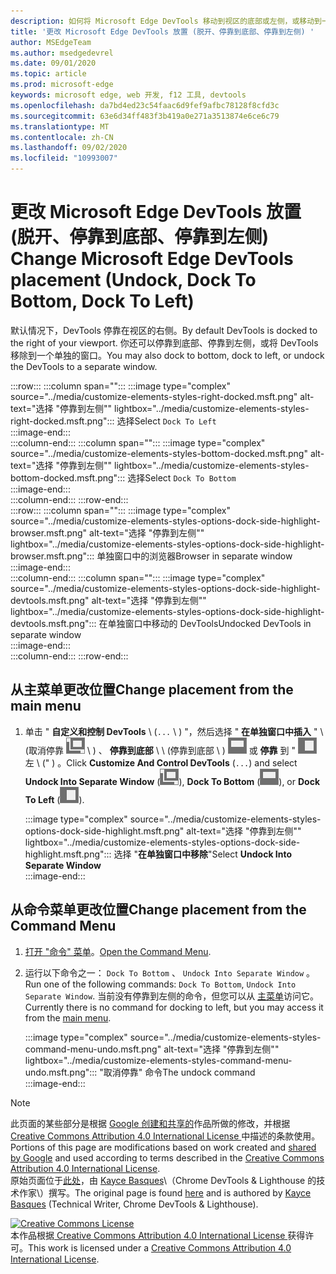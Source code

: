 ```yaml
---
description: 如何将 Microsoft Edge DevTools 移动到视区的底部或左侧，或移动到一个单独的窗口。
title: '更改 Microsoft Edge DevTools 放置 (脱开、停靠到底部、停靠到左侧) '
author: MSEdgeTeam
ms.author: msedgedevrel
ms.date: 09/01/2020
ms.topic: article
ms.prod: microsoft-edge
keywords: microsoft edge, web 开发, f12 工具, devtools
ms.openlocfilehash: da7bd4ed23c54faac6d9fef9afbc78128f8cfd3c
ms.sourcegitcommit: 63e6d34ff483f3b419a0e271a3513874e6ce6c79
ms.translationtype: MT
ms.contentlocale: zh-CN
ms.lasthandoff: 09/02/2020
ms.locfileid: "10993007"
---
```

<!-- Copyright Kayce Basques 

   Licensed under the Apache License, Version 2.0 (the "License");
   you may not use this file except in compliance with the License.
   You may obtain a copy of the License at

       https://www.apache.org/licenses/LICENSE-2.0

   Unless required by applicable law or agreed to in writing, software
   distributed under the License is distributed on an "AS IS" BASIS,
   WITHOUT WARRANTIES OR CONDITIONS OF ANY KIND, either express or implied.
   See the License for the specific language governing permissions and
   limitations under the License.  -->





# <span data-ttu-id="8a892-104">更改 Microsoft Edge DevTools 放置 (脱开、停靠到底部、停靠到左侧) </span><span class="sxs-lookup"><span data-stu-id="8a892-104">Change Microsoft Edge DevTools placement (Undock, Dock To Bottom, Dock To Left)</span></span>   



<span data-ttu-id="8a892-105">默认情况下，DevTools 停靠在视区的右侧。</span><span class="sxs-lookup"><span data-stu-id="8a892-105">By default DevTools is docked to the right of your viewport.</span></span>  <span data-ttu-id="8a892-106">你还可以停靠到底部、停靠到左侧，或将 DevTools 移除到一个单独的窗口。</span><span class="sxs-lookup"><span data-stu-id="8a892-106">You may also dock to bottom, dock to left, or undock the DevTools to a separate window.</span></span>  

:::row:::
   :::column span="":::
      :::image type="complex" source="../media/customize-elements-styles-right-docked.msft.png" alt-text="选择 &quot;停靠到左侧&quot;" lightbox="../media/customize-elements-styles-right-docked.msft.png":::
         <span data-ttu-id="8a892-108">选择</span><span class="sxs-lookup"><span data-stu-id="8a892-108">Select</span></span> `Dock To Left`  
      :::image-end:::  
   :::column-end:::
   :::column span="":::
      :::image type="complex" source="../media/customize-elements-styles-bottom-docked.msft.png" alt-text="选择 &quot;停靠到左侧&quot;" lightbox="../media/customize-elements-styles-bottom-docked.msft.png":::
         <span data-ttu-id="8a892-110">选择</span><span class="sxs-lookup"><span data-stu-id="8a892-110">Select</span></span> `Dock To Bottom`  
      :::image-end:::  
   :::column-end:::
:::row-end:::  
:::row:::
   :::column span="":::
      :::image type="complex" source="../media/customize-elements-styles-options-dock-side-highlight-browser.msft.png" alt-text="选择 &quot;停靠到左侧&quot;" lightbox="../media/customize-elements-styles-options-dock-side-highlight-browser.msft.png":::
         <span data-ttu-id="8a892-112">单独窗口中的浏览器</span><span class="sxs-lookup"><span data-stu-id="8a892-112">Browser in separate window</span></span>  
      :::image-end:::  
   :::column-end:::
   :::column span="":::
      :::image type="complex" source="../media/customize-elements-styles-options-dock-side-highlight-devtools.msft.png" alt-text="选择 &quot;停靠到左侧&quot;" lightbox="../media/customize-elements-styles-options-dock-side-highlight-devtools.msft.png":::
         <span data-ttu-id="8a892-114">在单独窗口中移动的 DevTools</span><span class="sxs-lookup"><span data-stu-id="8a892-114">Undocked DevTools in separate window</span></span>  
      :::image-end:::  
   :::column-end:::
:::row-end:::  

## <span data-ttu-id="8a892-115">从主菜单更改位置</span><span class="sxs-lookup"><span data-stu-id="8a892-115">Change placement from the main menu</span></span>   

1.  <span data-ttu-id="8a892-116">单击 " **自定义和控制 DevTools** \ (`...` \ ) "，然后选择 " **在单独窗口中插入** " \ (取消停靠 ![ ][ImageUndockIcon] \ ) 、 **停靠到底部** \ \ (停靠到底部 \ ) ![ ][ImageBottomIcon] 或 **停靠** 到 " ![ ][ImageLeftIcon] 左 \ (" ) 。</span><span class="sxs-lookup"><span data-stu-id="8a892-116">Click **Customize And Control DevTools** \(`...`\) and select **Undock Into Separate Window** \(![Undock][ImageUndockIcon]\), **Dock To Bottom** \(![Dock To Bottom][ImageBottomIcon]\), or **Dock To Left** \(![Dock To Left][ImageLeftIcon]\).</span></span>  
    
    :::image type="complex" source="../media/customize-elements-styles-options-dock-side-highlight.msft.png" alt-text="选择 &quot;停靠到左侧&quot;" lightbox="../media/customize-elements-styles-options-dock-side-highlight.msft.png":::
       <span data-ttu-id="8a892-118">选择 "**在单独窗口中移除**"</span><span class="sxs-lookup"><span data-stu-id="8a892-118">Select **Undock Into Separate Window**</span></span>  
    :::image-end:::  
    
## <span data-ttu-id="8a892-119">从命令菜单更改位置</span><span class="sxs-lookup"><span data-stu-id="8a892-119">Change placement from the Command Menu</span></span>   

1.  <span data-ttu-id="8a892-120">[打开 "命令" 菜单][DevtoolsCommandMenu]。</span><span class="sxs-lookup"><span data-stu-id="8a892-120">[Open the Command Menu][DevtoolsCommandMenu].</span></span>  
1.  <span data-ttu-id="8a892-121">运行以下命令之一： `Dock To Bottom` 、 `Undock Into Separate Window` 。</span><span class="sxs-lookup"><span data-stu-id="8a892-121">Run one of the following commands: `Dock To Bottom`, `Undock Into Separate Window`.</span></span>  <span data-ttu-id="8a892-122">当前没有停靠到左侧的命令，但您可以从 [主菜单](#change-placement-from-the-main-menu)访问它。</span><span class="sxs-lookup"><span data-stu-id="8a892-122">Currently there is no command for docking to left, but you may access it from the [main menu](#change-placement-from-the-main-menu).</span></span>  
    
    :::image type="complex" source="../media/customize-elements-styles-command-menu-undo.msft.png" alt-text="选择 &quot;停靠到左侧&quot;" lightbox="../media/customize-elements-styles-command-menu-undo.msft.png":::
       <span data-ttu-id="8a892-124">"取消停靠" 命令</span><span class="sxs-lookup"><span data-stu-id="8a892-124">The undock command</span></span>  
    :::image-end:::  
    
<!--  
 


-->  

<!-- image links -->  

[ImageUndockIcon]: ../media/undock-icon.msft.png  
[ImageBottomIcon]: ../media/bottom-icon.msft.png  
[ImageLeftIcon]: ../media/left-icon.msft.png  

<!-- links -->  

[DevtoolsCommandMenu]: ../command-menu/index.md "通过 Microsoft Edge DevTools 命令菜单运行命令 |Microsoft 文档"  

> [!NOTE]
> <span data-ttu-id="8a892-126">此页面的某些部分是根据 [Google 创建和共享的][GoogleSitePolicies]作品所做的修改，并根据[ Creative Commons Attribution 4.0 International License ][CCA4IL]中描述的条款使用。</span><span class="sxs-lookup"><span data-stu-id="8a892-126">Portions of this page are modifications based on work created and [shared by Google][GoogleSitePolicies] and used according to terms described in the [Creative Commons Attribution 4.0 International License][CCA4IL].</span></span>  
> <span data-ttu-id="8a892-127">原始页面位于[此处](https://developers.google.com/web/tools/chrome-devtools/customize/placement)，由 [Kayce Basques][KayceBasques]\（Chrome DevTools \& Lighthouse 的技术作家\）撰写。</span><span class="sxs-lookup"><span data-stu-id="8a892-127">The original page is found [here](https://developers.google.com/web/tools/chrome-devtools/customize/placement) and is authored by [Kayce Basques][KayceBasques] \(Technical Writer, Chrome DevTools \& Lighthouse\).</span></span>  

[![Creative Commons License][CCby4Image]][CCA4IL]  
<span data-ttu-id="8a892-129">本作品根据[ Creative Commons Attribution 4.0 International License ][CCA4IL]获得许可。</span><span class="sxs-lookup"><span data-stu-id="8a892-129">This work is licensed under a [Creative Commons Attribution 4.0 International License][CCA4IL].</span></span>  

[CCA4IL]: https://creativecommons.org/licenses/by/4.0  
[CCby4Image]: https://i.creativecommons.org/l/by/4.0/88x31.png  
[GoogleSitePolicies]: https://developers.google.com/terms/site-policies  
[KayceBasques]: https://developers.google.com/web/resources/contributors/kaycebasques  
